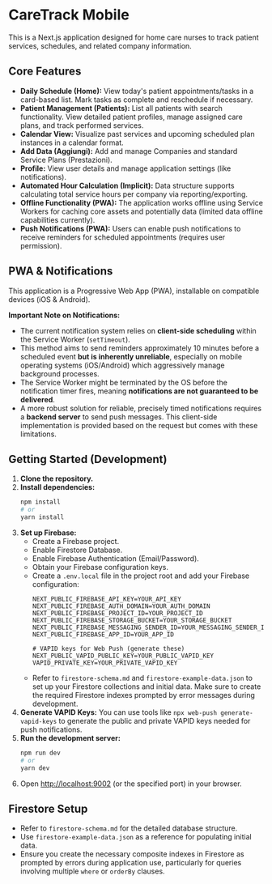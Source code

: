 # CareTrack Mobile

This is a Next.js application designed for home care nurses to track patient services, schedules, and related company information.

## Core Features

*   **Daily Schedule (Home):** View today's patient appointments/tasks in a card-based list. Mark tasks as complete and reschedule if necessary.
*   **Patient Management (Patients):** List all patients with search functionality. View detailed patient profiles, manage assigned care plans, and track performed services.
*   **Calendar View:** Visualize past services and upcoming scheduled plan instances in a calendar format.
*   **Add Data (Aggiungi):** Add and manage Companies and standard Service Plans (Prestazioni).
*   **Profile:** View user details and manage application settings (like notifications).
*   **Automated Hour Calculation (Implicit):** Data structure supports calculating total service hours per company via reporting/exporting.
*   **Offline Functionality (PWA):** The application works offline using Service Workers for caching core assets and potentially data (limited data offline capabilities currently).
*   **Push Notifications (PWA):** Users can enable push notifications to receive reminders for scheduled appointments (requires user permission).

## PWA & Notifications

This application is a Progressive Web App (PWA), installable on compatible devices (iOS & Android).

**Important Note on Notifications:**

*   The current notification system relies on **client-side scheduling** within the Service Worker (`setTimeout`).
*   This method aims to send reminders approximately 10 minutes before a scheduled event **but is inherently unreliable**, especially on mobile operating systems (iOS/Android) which aggressively manage background processes.
*   The Service Worker might be terminated by the OS before the notification timer fires, meaning **notifications are not guaranteed to be delivered**.
*   A more robust solution for reliable, precisely timed notifications requires a **backend server** to send push messages. This client-side implementation is provided based on the request but comes with these limitations.

## Getting Started (Development)

1.  **Clone the repository.**
2.  **Install dependencies:**
    ```bash
    npm install
    # or
    yarn install
    ```
3.  **Set up Firebase:**
    *   Create a Firebase project.
    *   Enable Firestore Database.
    *   Enable Firebase Authentication (Email/Password).
    *   Obtain your Firebase configuration keys.
    *   Create a `.env.local` file in the project root and add your Firebase configuration:
        ```
        NEXT_PUBLIC_FIREBASE_API_KEY=YOUR_API_KEY
        NEXT_PUBLIC_FIREBASE_AUTH_DOMAIN=YOUR_AUTH_DOMAIN
        NEXT_PUBLIC_FIREBASE_PROJECT_ID=YOUR_PROJECT_ID
        NEXT_PUBLIC_FIREBASE_STORAGE_BUCKET=YOUR_STORAGE_BUCKET
        NEXT_PUBLIC_FIREBASE_MESSAGING_SENDER_ID=YOUR_MESSAGING_SENDER_ID
        NEXT_PUBLIC_FIREBASE_APP_ID=YOUR_APP_ID

        # VAPID keys for Web Push (generate these)
        NEXT_PUBLIC_VAPID_PUBLIC_KEY=YOUR_PUBLIC_VAPID_KEY
        VAPID_PRIVATE_KEY=YOUR_PRIVATE_VAPID_KEY
        ```
    *   Refer to `firestore-schema.md` and `firestore-example-data.json` to set up your Firestore collections and initial data. Make sure to create the required Firestore indexes prompted by error messages during development.
4.  **Generate VAPID Keys:** You can use tools like `npx web-push generate-vapid-keys` to generate the public and private VAPID keys needed for push notifications.
5.  **Run the development server:**
    ```bash
    npm run dev
    # or
    yarn dev
    ```
6.  Open [http://localhost:9002](http://localhost:9002) (or the specified port) in your browser.

## Firestore Setup

*   Refer to `firestore-schema.md` for the detailed database structure.
*   Use `firestore-example-data.json` as a reference for populating initial data.
*   Ensure you create the necessary composite indexes in Firestore as prompted by errors during application use, particularly for queries involving multiple `where` or `orderBy` clauses.
```
